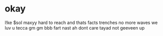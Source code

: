 # okay
l!ke
$sol maxyy
hard to reach
and thats facts
trenches
no more waves
we luv u tecca
gm gm
bbb
fart
nast
ah dont care
tayad
not geeveen up

